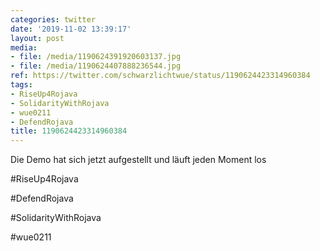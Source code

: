 ```yaml
---
categories: twitter
date: '2019-11-02 13:39:17'
layout: post
media:
- file: /media/1190624391920603137.jpg
- file: /media/1190624407888236544.jpg
ref: https://twitter.com/schwarzlichtwue/status/1190624423314960384
tags:
- RiseUp4Rojava
- SolidarityWithRojava
- wue0211
- DefendRojava
title: 1190624423314960384
---
```

Die Demo hat sich jetzt aufgestellt und läuft jeden Moment los

#RiseUp4Rojava

#DefendRojava

#SolidarityWithRojava

#wue0211  